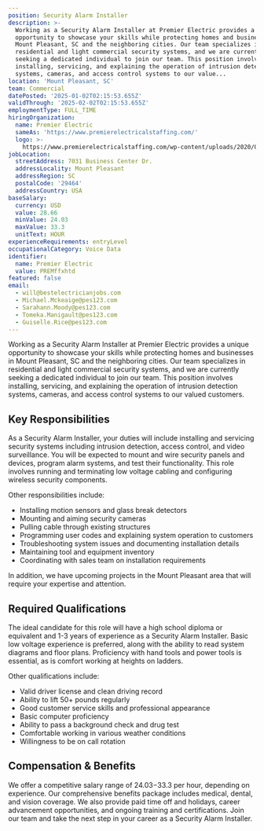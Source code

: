 ```yaml
---
position: Security Alarm Installer
description: >-
  Working as a Security Alarm Installer at Premier Electric provides a unique
  opportunity to showcase your skills while protecting homes and businesses in
  Mount Pleasant, SC and the neighboring cities. Our team specializes in
  residential and light commercial security systems, and we are currently
  seeking a dedicated individual to join our team. This position involves
  installing, servicing, and explaining the operation of intrusion detection
  systems, cameras, and access control systems to our value...
location: 'Mount Pleasant, SC'
team: Commercial
datePosted: '2025-01-02T02:15:53.655Z'
validThrough: '2025-02-02T02:15:53.655Z'
employmentType: FULL_TIME
hiringOrganization:
  name: Premier Electric
  sameAs: 'https://www.premierelectricalstaffing.com/'
  logo: >-
    https://www.premierelectricalstaffing.com/wp-content/uploads/2020/05/Premier-Electrical-Staffing-logo.png
jobLocation:
  streetAddress: 7031 Business Center Dr.
  addressLocality: Mount Pleasant
  addressRegion: SC
  postalCode: '29464'
  addressCountry: USA
baseSalary:
  currency: USD
  value: 28.66
  minValue: 24.03
  maxValue: 33.3
  unitText: HOUR
experienceRequirements: entryLevel
occupationalCategory: Voice Data
identifier:
  name: Premier Electric
  value: PREMffxhtd
featured: false
email:
  - will@bestelectricianjobs.com
  - Michael.Mckeaige@pes123.com
  - Sarahann.Moody@pes123.com
  - Tomeka.Manigault@pes123.com
  - Guiselle.Rice@pes123.com
---
```




Working as a Security Alarm Installer at Premier Electric provides a unique opportunity to showcase your skills while protecting homes and businesses in Mount Pleasant, SC and the neighboring cities. Our team specializes in residential and light commercial security systems, and we are currently seeking a dedicated individual to join our team. This position involves installing, servicing, and explaining the operation of intrusion detection systems, cameras, and access control systems to our valued customers.

## Key Responsibilities
As a Security Alarm Installer, your duties will include installing and servicing security systems including intrusion detection, access control, and video surveillance. You will be expected to mount and wire security panels and devices, program alarm systems, and test their functionality. This role involves running and terminating low voltage cabling and configuring wireless security components. 

Other responsibilities include:
- Installing motion sensors and glass break detectors
- Mounting and aiming security cameras
- Pulling cable through existing structures
- Programming user codes and explaining system operation to customers
- Troubleshooting system issues and documenting installation details
- Maintaining tool and equipment inventory
- Coordinating with sales team on installation requirements

In addition, we have upcoming projects in the Mount Pleasant area that will require your expertise and attention. 

## Required Qualifications
The ideal candidate for this role will have a high school diploma or equivalent and 1-3 years of experience as a Security Alarm Installer. Basic low voltage experience is preferred, along with the ability to read system diagrams and floor plans. Proficiency with hand tools and power tools is essential, as is comfort working at heights on ladders. 

Other qualifications include:
- Valid driver license and clean driving record
- Ability to lift 50+ pounds regularly
- Good customer service skills and professional appearance
- Basic computer proficiency
- Ability to pass a background check and drug test
- Comfortable working in various weather conditions
- Willingness to be on call rotation

## Compensation & Benefits
We offer a competitive salary range of $24.03-$33.3 per hour, depending on experience. Our comprehensive benefits package includes medical, dental, and vision coverage. We also provide paid time off and holidays, career advancement opportunities, and ongoing training and certifications. Join our team and take the next step in your career as a Security Alarm Installer.
